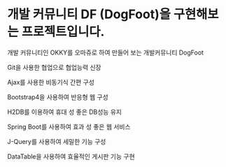 
# 개발 커뮤니티 DF (DogFoot)을 구현해보는 프로젝트입니다.

개발 커뮤니티인 OKKY를 오마쥬로 하여 만들어 보는 개발커뮤니티 DogFoot

Git을 사용한 협업으로 협업능력 신장

Ajax를 사용한 비동기식 간편 구성

Bootstrap4을 사용하여 반응형 웹 구성

H2DB를 이용하여 휴대 성 좋은 DB성능 유지

Spring Boot를 사용하여 효과 성 좋은 웹 서비스

J-Query를 사용하여 세밀한 기능 구성

DataTable을 사용하여 효율적인 게시판 기능 구현
